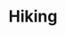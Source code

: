 ---
title: "Hiking"
draft: false
image : "images/gallery/hiking/hiking-6.JPG"
bg_image: "images/page-title.jpg"
category: "Hiking"
---